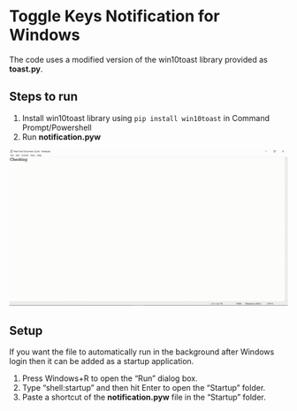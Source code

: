 # Toggle Keys Notification for Windows

The code uses a modified version of the win10toast library provided as **toast.py**.    
## Steps to run
1. Install win10toast library using ```pip install win10toast``` in Command Prompt/Powershell  
2. Run **notification.pyw**  

<p align = "center">
  <img text = "Toggle Key Notification Demo" src = "/Windows Toggle Key Notification.gif"/>
</p>  

## Setup  
If you want the file to automatically run in the background after Windows login then it can be added as a startup application.  
  1. Press Windows+R to open the “Run” dialog box.  
  2. Type “shell:startup” and then hit Enter to open the “Startup” folder.  
  3. Paste a shortcut of the **notification.pyw** file in the “Startup” folder.   
